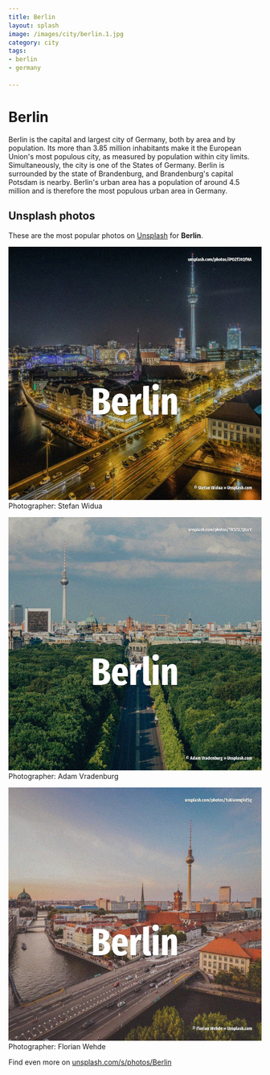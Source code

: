 ```yaml
---
title: Berlin
layout: splash
image: /images/city/berlin.1.jpg
category: city
tags:
- berlin
- germany

---
```

# Berlin

Berlin  is the capital and largest city of Germany, both by area and by population. Its more than 3.85 million inhabitants make it the European Union's most populous city, as measured  by population within city limits. Simultaneously, the city is one of the States of Germany. Berlin is surrounded by the state of Brandenburg, and Brandenburg's capital Potsdam is nearby. Berlin's urban area has a population of around 4.5 million and is therefore the most populous urban  area in Germany. 

 
## Unsplash photos
These are the most popular photos on [Unsplash](https://unsplash.com) for **Berlin**.
 
![Berlin](/images/city/berlin.1.jpg)
Photographer:  Stefan Widua
 
![Berlin](/images/city/berlin.2.jpg)
Photographer:  Adam Vradenburg
 
![Berlin](/images/city/berlin.3.jpg)
Photographer:  Florian Wehde
 
Find even more on [unsplash.com/s/photos/Berlin](https://unsplash.com/s/photos/Berlin)
 
